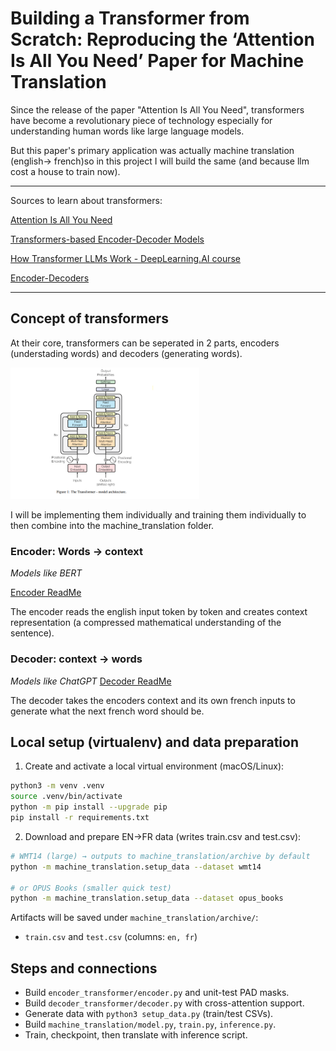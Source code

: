 # Building a Transformer from Scratch: Reproducing the ‘Attention Is All You Need’ Paper for Machine Translation

Since the release of the paper "Attention Is All You Need", transformers have become a revolutionary piece of technology especially for understanding human words like large language models. 

But this paper's primary application was actually machine translation (english-> french)so in this project I will build the same (and because llm cost a house to train now).

---
Sources to learn about transformers:

[Attention Is All You Need](https://arxiv.org/abs/1706.03762)

[Transformers-based Encoder-Decoder Models](https://huggingface.co/blog/encoder-decoder)

[How Transformer LLMs Work - DeepLearning.AI course](https://www.deeplearning.ai/short-courses/how-transformer-llms-work/?utm_campaign=handsonllm-launch&utm_medium=partner)

[Encoder-Decoders](https://www.youtube.com/watch?v=0_4KEb08xrE)

---


## Concept of transformers

At their core, transformers can be seperated in 2 parts, encoders (understading words) and decoders (generating words). 


<img src="assets/transformer.png" width=60% ></img>

I will be implementing them individually and training them individually to then combine into the machine_translation folder.

### Encoder: Words -> context
*Models like BERT*

[Encoder ReadMe](/encoder_transformer/ReadMe.md)

The encoder reads the english input token by token and creates context representation (a compressed mathematical understanding of the sentence). 



### Decoder: context -> words

*Models like ChatGPT*
[Decoder ReadMe]()

The decoder takes the encoders context and its own french inputs to generate what the next french word should be. 



## Local setup (virtualenv) and data preparation

1. Create and activate a local virtual environment (macOS/Linux):

```bash
python3 -m venv .venv
source .venv/bin/activate
python -m pip install --upgrade pip
pip install -r requirements.txt
```

2. Download and prepare EN→FR data (writes train.csv and test.csv):

```bash
# WMT14 (large) → outputs to machine_translation/archive by default
python -m machine_translation.setup_data --dataset wmt14

# or OPUS Books (smaller quick test)
python -m machine_translation.setup_data --dataset opus_books
```

Artifacts will be saved under `machine_translation/archive/`:
- `train.csv` and `test.csv` (columns: `en, fr`)


## Steps and connections

- Build `encoder_transformer/encoder.py` and unit-test PAD masks.
- Build `decoder_transformer/decoder.py` with cross-attention support.
- Generate data with `python3 setup_data.py` (train/test CSVs).
- Build `machine_translation/model.py`, `train.py`, `inference.py`.
- Train, checkpoint, then translate with inference script.
